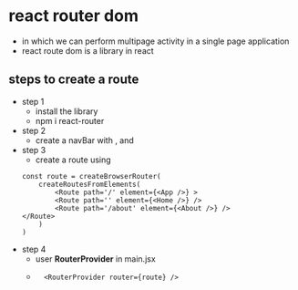 # react router dom
- in which we can perform multipage activity in a single page application
- react route dom is a library in react
## steps to create a route
- step 1
    - install the library 
    - npm i react-router
- step 2
    - create a navBar with <Link>, and <NavLink>
- step 3
    - create a route using 
    ``` 
    const route = createBrowserRouter(
        createRoutesFromElements(
            <Route path='/' element={<App />} >
            <Route path='' element={<Home />} />
            <Route path='/about' element={<About />} />
    </Route>
        )
    )
    ```
- step 4
    - user **RouterProvider** in main.jsx
    - ```
        <RouterProvider router={route} />
        ```
    